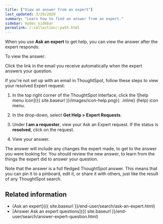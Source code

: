 ```yaml
---
title: ["View an answer from an expert"]
last_updated: 3/20/2020
summary: "Learn how to find an answer from an expert."
sidebar: mydoc_sidebar
permalink: /:collection/:path.html
---
```

When you use **Ask an expert** to get help, you can view the answer after the expert responds.

To view the answer:

Click the link in the email you receive automatically when the expert answers your question.

If you're not set up with an email in ThoughtSpot, follow these steps to view your resolved Expert request:

1. In the top right corner of the ThoughtSpot interface, click the ![help menu icon]({{ site.baseurl }}/images/icon-help.png){: .inline} (help) icon menu.

2. In the drop-down, select **Get Help > Expert Requests**.

3. Under **I am a requester**, view your Ask an Expert request. If the status is **resolved**, click on the request.

3. View your answer.

The answer will include any changes the expert made, to get to the answer you were looking for. You should review the new answer, to learn from the things the expert did to answer your question.

Note that the answer is a full fledged ThoughtSpot answer. This means that you can pin it to a pinboard, edit it, or share it with others, just like the result of any ThoughtSpot search.

## Related information

-   [Ask an expert]({{ site.baseurl }}/end-user/search/ask-an-expert.html)
-   [Answer Ask an expert questions]({{ site.baseurl }}/end-user/search/answer-expert-question.html)
